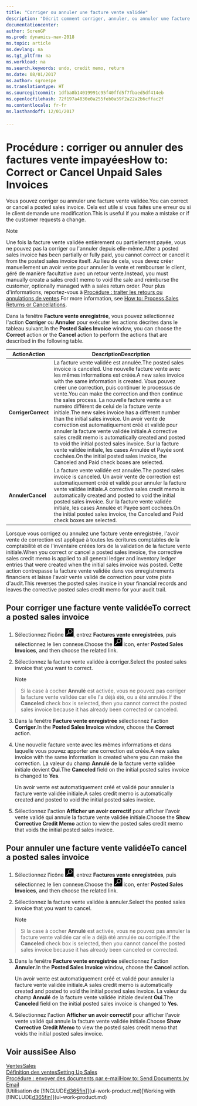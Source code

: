 ```yaml
---
title: "Corriger ou annuler une facture vente validée"
description: "Décrit comment corriger, annuler, ou annuler une facture vente enregistrée et lettrer un avoir vente."
documentationcenter: 
author: SorenGP
ms.prod: dynamics-nav-2018
ms.topic: article
ms.devlang: na
ms.tgt_pltfrm: na
ms.workload: na
ms.search.keywords: undo, credit memo, return
ms.date: 08/01/2017
ms.author: sgroespe
ms.translationtype: HT
ms.sourcegitcommit: 1dfba8b14019991c95f40ffd5f7fbaed5df414eb
ms.openlocfilehash: 72f197a4830e0a255feb0a59f2a22a2b6cffac2f
ms.contentlocale: fr-fr
ms.lasthandoff: 12/01/2017

---
```

# <a name="how-to-correct-or-cancel-unpaid-sales-invoices"></a><span data-ttu-id="95f6c-103">Procédure : corriger ou annuler des factures vente impayées</span><span class="sxs-lookup"><span data-stu-id="95f6c-103">How to: Correct or Cancel Unpaid Sales Invoices</span></span>
<span data-ttu-id="95f6c-104">Vous pouvez corriger ou annuler une facture vente validée.</span><span class="sxs-lookup"><span data-stu-id="95f6c-104">You can correct or cancel a posted sales invoice.</span></span> <span data-ttu-id="95f6c-105">Cela est utile si vous faites une erreur ou si le client demande une modification.</span><span class="sxs-lookup"><span data-stu-id="95f6c-105">This is useful if you make a mistake or if the customer requests a change.</span></span>

> [!NOTE]  
>   <span data-ttu-id="95f6c-106">Une fois la facture vente validée entièrement ou partiellement payée, vous ne pouvez pas la corriger ou l'annuler depuis elle-même.</span><span class="sxs-lookup"><span data-stu-id="95f6c-106">After a posted sales invoice has been partially or fully paid, you cannot correct or cancel it from the posted sales invoice itself.</span></span> <span data-ttu-id="95f6c-107">Au lieu de cela, vous devez créer manuellement un avoir vente pour annuler la vente et rembourser le client, géré de manière facultative avec un retour vente.</span><span class="sxs-lookup"><span data-stu-id="95f6c-107">Instead, you must manually create a sales credit memo to void the sale and reimburse the customer, optionally managed with a sales return order.</span></span> <span data-ttu-id="95f6c-108">Pour plus d'informations, reportez-vous à [Procédure : traiter les retours ou annulations de ventes](sales-how-process-sales-returns-cancellations.md).</span><span class="sxs-lookup"><span data-stu-id="95f6c-108">For more information, see [How to: Process Sales Returns or Cancellations](sales-how-process-sales-returns-cancellations.md).</span></span>

<span data-ttu-id="95f6c-109">Dans la fenêtre **Facture vente enregistrée**, vous pouvez sélectionnez l'action **Corriger** ou **Annuler** pour exécuter les actions décrites dans le tableau suivant.</span><span class="sxs-lookup"><span data-stu-id="95f6c-109">In the **Posted Sales Invoice** window, you can choose the **Correct** action or the **Cancel** action to perform the actions that are described in the following table.</span></span>

| <span data-ttu-id="95f6c-110">Action</span><span class="sxs-lookup"><span data-stu-id="95f6c-110">Action</span></span> | <span data-ttu-id="95f6c-111">Description</span><span class="sxs-lookup"><span data-stu-id="95f6c-111">Description</span></span> |
| --- | --- |
| <span data-ttu-id="95f6c-112">**Corriger**</span><span class="sxs-lookup"><span data-stu-id="95f6c-112">**Correct**</span></span> |<span data-ttu-id="95f6c-113">La facture vente validée est annulée.</span><span class="sxs-lookup"><span data-stu-id="95f6c-113">The posted sales invoice is canceled.</span></span> <span data-ttu-id="95f6c-114">Une nouvelle facture vente avec les mêmes informations est créée.</span><span class="sxs-lookup"><span data-stu-id="95f6c-114">A new sales invoice with the same information is created.</span></span> <span data-ttu-id="95f6c-115">Vous pouvez créer une correction, puis continuer le processus de vente.</span><span class="sxs-lookup"><span data-stu-id="95f6c-115">You can make the correction and then continue the sales process.</span></span> <span data-ttu-id="95f6c-116">La nouvelle facture vente a un numéro différent de celui de la facture vente initiale.</span><span class="sxs-lookup"><span data-stu-id="95f6c-116">The new sales invoice has a different number than the initial sales invoice.</span></span> <span data-ttu-id="95f6c-117">Un avoir vente de correction est automatiquement créé et validé pour annuler la facture vente validée initiale.</span><span class="sxs-lookup"><span data-stu-id="95f6c-117">A corrective sales credit memo is automatically created and posted to void the initial posted sales invoice.</span></span> <span data-ttu-id="95f6c-118">Sur la facture vente validée initiale, les cases Annulée et Payée sont cochées.</span><span class="sxs-lookup"><span data-stu-id="95f6c-118">On the initial posted sales invoice, the Canceled and Paid check boxes are selected.</span></span> |
| <span data-ttu-id="95f6c-119">**Annuler**</span><span class="sxs-lookup"><span data-stu-id="95f6c-119">**Cancel**</span></span> |<span data-ttu-id="95f6c-120">La facture vente validée est annulée.</span><span class="sxs-lookup"><span data-stu-id="95f6c-120">The posted sales invoice is canceled.</span></span> <span data-ttu-id="95f6c-121">Un avoir vente de correction est automatiquement créé et validé pour annuler la facture vente validée initiale.</span><span class="sxs-lookup"><span data-stu-id="95f6c-121">A corrective sales credit memo is automatically created and posted to void the initial posted sales invoice.</span></span> <span data-ttu-id="95f6c-122">Sur la facture vente validée initiale, les cases Annulée et Payée sont cochées.</span><span class="sxs-lookup"><span data-stu-id="95f6c-122">On the initial posted sales invoice, the Canceled and Paid check boxes are selected.</span></span> |

<span data-ttu-id="95f6c-123">Lorsque vous corrigez ou annulez une facture vente enregistrée, l'avoir vente de correction est appliqué à toutes les écritures comptables de la comptabilité et de l'inventaire créées lors de la validation de la facture vente initiale.</span><span class="sxs-lookup"><span data-stu-id="95f6c-123">When you correct or cancel a posted sales invoice, the corrective sales credit memo is applied to all general ledger and inventory ledger entries that were created when the initial sales invoice was posted.</span></span> <span data-ttu-id="95f6c-124">Cette action contrepasse la facture vente validée dans vos enregistrements financiers et laisse l'avoir vente validé de correction pour votre piste d'audit.</span><span class="sxs-lookup"><span data-stu-id="95f6c-124">This reverses the posted sales invoice in your financial records and leaves the corrective posted sales credit memo for your audit trail.</span></span>

## <a name="to-correct-a-posted-sales-invoice"></a><span data-ttu-id="95f6c-125">Pour corriger une facture vente validée</span><span class="sxs-lookup"><span data-stu-id="95f6c-125">To correct a posted sales invoice</span></span>
1. <span data-ttu-id="95f6c-126">Sélectionnez l'icône ![Page ou état pour la recherche](media/ui-search/search_small.png "Page ou état pour la recherche"), entrez **Factures vente enregistrées**, puis sélectionnez le lien connexe.</span><span class="sxs-lookup"><span data-stu-id="95f6c-126">Choose the ![Search for Page or Report](media/ui-search/search_small.png "Search for Page or Report icon") icon, enter **Posted Sales Invoices**, and then choose the related link.</span></span>  
2. <span data-ttu-id="95f6c-127">Sélectionnez la facture vente validée à corriger.</span><span class="sxs-lookup"><span data-stu-id="95f6c-127">Select the posted sales invoice that you want to correct.</span></span>

    > [!NOTE]  
>   <span data-ttu-id="95f6c-128">Si la case à cocher **Annulé** est activée, vous ne pouvez pas corriger la facture vente validée car elle l'a déjà été, ou a été annulée.</span><span class="sxs-lookup"><span data-stu-id="95f6c-128">If the **Canceled** check box is selected, then you cannot correct the posted sales invoice because it has already been corrected or canceled.</span></span>
3. <span data-ttu-id="95f6c-129">Dans la fenêtre **Facture vente enregistrée** sélectionnez l'action **Corriger**.</span><span class="sxs-lookup"><span data-stu-id="95f6c-129">In the **Posted Sales Invoice** window, choose the **Correct** action.</span></span>  
4. <span data-ttu-id="95f6c-130">Une nouvelle facture vente avec les mêmes informations et dans laquelle vous pouvez apporter une correction est créée.</span><span class="sxs-lookup"><span data-stu-id="95f6c-130">A new sales invoice with the same information is created where you can make the correction.</span></span> <span data-ttu-id="95f6c-131">La valeur du champ **Annulé** de la facture vente validée initiale devient **Oui**.</span><span class="sxs-lookup"><span data-stu-id="95f6c-131">The **Canceled** field on the initial posted sales invoice is changed to **Yes**.</span></span>

    <span data-ttu-id="95f6c-132">Un avoir vente est automatiquement créé et validé pour annuler la facture vente validée initiale.</span><span class="sxs-lookup"><span data-stu-id="95f6c-132">A sales credit memo is automatically created and posted to void the initial posted sales invoice.</span></span>
5. <span data-ttu-id="95f6c-133">Sélectionnez l'action **Afficher un avoir correctif** pour afficher l'avoir vente validé qui annule la facture vente validée initiale.</span><span class="sxs-lookup"><span data-stu-id="95f6c-133">Choose the **Show Corrective Credit Memo** action to view the posted sales credit memo that voids the initial posted sales invoice.</span></span>

## <a name="to-cancel-a-posted-sales-invoice"></a><span data-ttu-id="95f6c-134">Pour annuler une facture vente validée</span><span class="sxs-lookup"><span data-stu-id="95f6c-134">To cancel a posted sales invoice</span></span>
1. <span data-ttu-id="95f6c-135">Sélectionnez l'icône ![Page ou état pour la recherche](media/ui-search/search_small.png "Page ou état pour la recherche"), entrez **Factures vente enregistrées**, puis sélectionnez le lien connexe.</span><span class="sxs-lookup"><span data-stu-id="95f6c-135">Choose the ![Search for Page or Report](media/ui-search/search_small.png "Search for Page or Report icon") icon, enter **Posted Sales Invoices**, and then choose the related link.</span></span>  
2. <span data-ttu-id="95f6c-136">Sélectionnez la facture vente validée à annuler.</span><span class="sxs-lookup"><span data-stu-id="95f6c-136">Select the posted sales invoice that you want to cancel.</span></span>

    > [!NOTE]  
>   <span data-ttu-id="95f6c-137">Si la case à cocher **Annulé** est activée, vous ne pouvez pas annuler la facture vente validée car elle a déjà été annulée ou corrigée.</span><span class="sxs-lookup"><span data-stu-id="95f6c-137">If the **Canceled** check box is selected, then you cannot cancel the posted sales invoice because it has already been canceled or corrected.</span></span>
3. <span data-ttu-id="95f6c-138">Dans la fenêtre **Facture vente enregistrée** sélectionnez l'action **Annuler**.</span><span class="sxs-lookup"><span data-stu-id="95f6c-138">In the **Posted Sales Invoice** window, choose the **Cancel** action.</span></span>

    <span data-ttu-id="95f6c-139">Un avoir vente est automatiquement créé et validé pour annuler la facture vente validée initiale.</span><span class="sxs-lookup"><span data-stu-id="95f6c-139">A sales credit memo is automatically created and posted to void the initial posted sales invoice.</span></span> <span data-ttu-id="95f6c-140">La valeur du champ **Annulé** de la facture vente validée initiale devient **Oui**.</span><span class="sxs-lookup"><span data-stu-id="95f6c-140">The **Canceled** field on the initial posted sales invoice is changed to **Yes**.</span></span>
4. <span data-ttu-id="95f6c-141">Sélectionnez l'action **Afficher un avoir correctif** pour afficher l'avoir vente validé qui annule la facture vente validée initiale.</span><span class="sxs-lookup"><span data-stu-id="95f6c-141">Choose **Show Corrective Credit Memo** to view the posted sales credit memo that voids the initial posted sales invoice.</span></span>

## <a name="see-also"></a><span data-ttu-id="95f6c-142">Voir aussi</span><span class="sxs-lookup"><span data-stu-id="95f6c-142">See Also</span></span>
[<span data-ttu-id="95f6c-143">Ventes</span><span class="sxs-lookup"><span data-stu-id="95f6c-143">Sales</span></span>](sales-manage-sales.md)  
[<span data-ttu-id="95f6c-144">Définition des ventes</span><span class="sxs-lookup"><span data-stu-id="95f6c-144">Setting Up Sales</span></span>](sales-setup-sales.md)  
[<span data-ttu-id="95f6c-145">Procédure : envoyer des documents par e-mail</span><span class="sxs-lookup"><span data-stu-id="95f6c-145">How to: Send Documents by Email</span></span>](ui-how-send-documents-email.md)  
<span data-ttu-id="95f6c-146">[Utilisation de [!INCLUDE[d365fin](includes/d365fin_md.md)]](ui-work-product.md)</span><span class="sxs-lookup"><span data-stu-id="95f6c-146">[Working with [!INCLUDE[d365fin](includes/d365fin_md.md)]](ui-work-product.md)</span></span>

